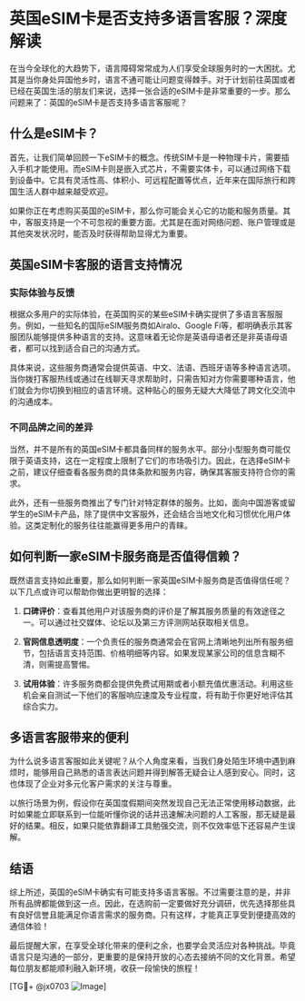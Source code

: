 # 英国eSIM卡是否支持多语言客服？深度解读

在当今全球化的大趋势下，语言障碍常常成为人们享受全球服务时的一大困扰。尤其是当你身处异国他乡时，语言不通可能让问题变得棘手。对于计划前往英国或者已经在英国生活的朋友们来说，选择一张合适的eSIM卡是非常重要的一步。那么问题来了：英国的eSIM卡是否支持多语言客服呢？

## 什么是eSIM卡？

首先，让我们简单回顾一下eSIM卡的概念。传统SIM卡是一种物理卡片，需要插入手机才能使用。而eSIM卡则是嵌入式芯片，不需要实体卡，可以通过网络下载到设备中。它具有灵活性高、体积小、可远程配置等优点，近年来在国际旅行和跨国生活人群中越来越受欢迎。

如果你正在考虑购买英国的eSIM卡，那么你可能会关心它的功能和服务质量。其中，客服支持是一个不可忽视的重要方面。尤其是在面对网络问题、账户管理或是其他突发状况时，能否及时获得帮助显得尤为重要。

## 英国eSIM卡客服的语言支持情况

### 实际体验与反馈

根据众多用户的实际体验，在英国购买的某些eSIM卡确实提供了多语言客服服务。例如，一些知名的国际eSIM服务商如Airalo、Google Fi等，都明确表示其客服团队能够提供多种语言的支持。这意味着无论你是英语母语者还是非英语母语者，都可以找到适合自己的沟通方式。

具体来说，这些服务商通常会提供英语、中文、法语、西班牙语等多种语言选项。当你拨打客服热线或通过在线聊天寻求帮助时，只需告知对方你需要哪种语言，他们就会为你切换到相应的语言环境。这种贴心的服务无疑大大降低了跨文化交流中的沟通成本。

### 不同品牌之间的差异

当然，并不是所有的英国eSIM卡都具备同样的服务水平。部分小型服务商可能仅限于英语支持，这在一定程度上限制了它们的市场吸引力。因此，在选择eSIM卡之前，建议仔细查看各服务商的具体条款和服务内容，确保其客服支持符合你的需求。

此外，还有一些服务商推出了专门针对特定群体的服务。比如，面向中国游客或留学生的eSIM卡产品，除了提供中文客服外，还会结合当地文化和习惯优化用户体验。这类定制化的服务往往能赢得更多用户的青睐。

## 如何判断一家eSIM卡服务商是否值得信赖？

既然语言支持如此重要，那么如何判断一家英国eSIM卡服务商是否值得信任呢？以下几点或许可以帮助你做出更明智的选择：

1. **口碑评价**：查看其他用户对该服务商的评价是了解其服务质量的有效途径之一。可以通过社交媒体、论坛以及第三方评测网站获取相关信息。
   
2. **官网信息透明度**：一个负责任的服务商通常会在官网上清晰地列出所有服务细节，包括语言支持范围、价格明细等内容。如果发现某家公司的信息含糊不清，则需提高警惕。

3. **试用体验**：许多服务商都会提供免费试用期或者小额充值优惠活动。利用这些机会亲自测试一下他们的客服响应速度及专业程度，将有助于你更好地评估其综合实力。

## 多语言客服带来的便利

为什么说多语言客服如此关键呢？从个人角度来看，当我们身处陌生环境中遇到麻烦时，能够用自己熟悉的语言表达问题并得到解答无疑会让人感到安心。同时，这也体现了企业对多元化客户需求的关注与尊重。

以旅行场景为例，假设你在英国度假期间突然发现自己无法正常使用移动数据，此时如果能立即联系到一位能听懂你说的话并迅速解决问题的人工客服，那无疑是最好的结果。相反，如果只能依靠翻译工具勉强交流，则不仅效率低下还容易产生误解。

## 结语

综上所述，英国的eSIM卡确实有可能支持多语言客服。不过需要注意的是，并非所有品牌都能做到这一点。因此，在选购前一定要做好充分调研，优先选择那些具有良好信誉且能满足你语言需求的服务商。只有这样，才能真正享受到便捷高效的通信体验！

最后提醒大家，在享受全球化带来的便利之余，也要学会灵活应对各种挑战。毕竟语言只是沟通的一部分，更重要的是保持开放的心态去接纳不同的文化背景。希望每位朋友都能顺利融入新环境，收获一段愉快的旅程！

[TG💪+ @jx0703 ![Image](https://github.com/user-attachments/assets/dbca1d08-cadb-493c-b0ec-ad6f7a83f270)]